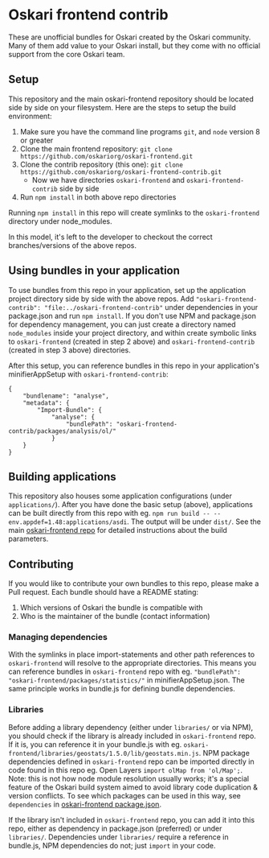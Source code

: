 # Oskari frontend contrib

These are unofficial bundles for Oskari created by the Oskari community. Many of them add value to your Oskari install, but they come with no official support from the core Oskari team.

## Setup

This repository and the main oskari-frontend repository should be located side by side on your filesystem. Here are the steps to setup the build environment:

1. Make sure you have the command line programs `git`, and `node` version 8 or greater
2. Clone the main frontend repository: `git clone https://github.com/oskariorg/oskari-frontend.git`
3. Clone the contrib repository (this one): `git clone https://github.com/oskariorg/oskari-frontend-contrib.git`
    - Now we have directories `oskari-frontend` and `oskari-frontend-contrib` side by side
4. Run `npm install` in both above repo directories

Running `npm install` in this repo will create symlinks to the `oskari-frontend` directory under node_modules.

In this model, it's left to the developer to checkout the correct branches/versions of the above repos.

## Using bundles in your application

To use bundles from this repo in your application, set up the application project directory side by side with the above repos. Add `"oskari-frontend-contrib": "file:../oskari-frontend-contrib"` under dependencies in your package.json and run `npm install`. If you don't use NPM and package.json for dependency management, you can just create a directory named `node_modules` inside your project directory, and within create symbolic links to `oskari-frontend` (created in step 2 above) and `oskari-frontend-contrib` (created in step 3 above) directories.

After this setup, you can reference bundles in this repo in your application's minifierAppSetup with `oskari-frontend-contrib`:
```
{
    "bundlename": "analyse",
    "metadata": {
        "Import-Bundle": {
            "analyse": {
                "bundlePath": "oskari-frontend-contrib/packages/analysis/ol/"
            }
    }
}
```

## Building applications

This repository also houses some application configurations (under `applications/`). After you have done the basic setup (above), applications can be built directly from this repo with eg. `npm run build -- --env.appdef=1.48:applications/asdi`. The output will be under `dist/`. See the main [oskari-frontend repo](https://github.com/oskariorg/oskari-frontend#readme) for detailed instructions about the build parameters.


## Contributing

If you would like to contribute your own bundles to this repo, please make a Pull request. Each bundle should have a README stating:
1. Which versions of Oskari the bundle is compatible with
2. Who is the maintainer of the bundle (contact information)

### Managing dependencies

With the symlinks in place import-statements and other path references to `oskari-frontend` will resolve to the appropriate directories. This means you can reference bundles in `oskari-frontend` repo with eg. `"bundlePath": "oskari-frontend/packages/statistics/"` in minifierAppSetup.json. The same principle works in bundle.js for defining bundle dependencies.

### Libraries

Before adding a library dependency (either under `libraries/` or via NPM), you should check if the library is already included in `oskari-frontend` repo. If it is, you can reference it in your bundle.js with eg. `oskari-frontend/libraries/geostats/1.5.0/lib/geostats.min.js`. NPM package dependencies defined in `oskari-frontend` repo can be imported directly in code found in this repo eg. Open Layers `import olMap from 'ol/Map';`. Note: this is not how node module resolution usually works; it's a special feature of the Oskari build system aimed to avoid library code duplication & version conflicts. To see which packages can be used in this way, see `dependencies` in [oskari-frontend package.json](https://github.com/oskariorg/oskari-frontend/blob/master/package.json).

If the library isn't included in `oskari-frontend` repo, you can add it into this repo, either as dependency in package.json (preferred) or under `libraries/`. Dependencies under `libraries/` require a reference in bundle.js, NPM dependencies do not; just `import` in your code.

 
